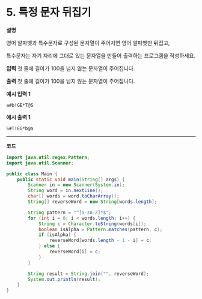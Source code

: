 # 5. 특정 문자 뒤집기

**설명**

영어 알파벳과 특수문자로 구성된 문자열이 주어지면 영어 알파벳만 뒤집고,

특수문자는 자기 자리에 그대로 있는 문자열을 만들어 출력하는 프로그램을 작성하세요.

**입력**
첫 줄에 길이가 100을 넘지 않는 문자열이 주어집니다.

**출력**
첫 줄에 길이가 100을 넘지 않는 문자열이 주어집니다.

**예시 입력 1**

```
a#b!GE*T@S

```

**예시 출력 1**

```
S#T!EG*b@a
```

---

**코드**

```java
import java.util.regex.Pattern;
import java.util.Scanner;

public class Main {
    public static void main(String[] args) {
        Scanner in = new Scanner(System.in);
        String word = in.nextLine();
        char[] words = word.toCharArray();
        String[] reverseWord = new String[words.length];

        String pattern = "^[a-zA-Z]*$";
        for (int i = 0; i < words.length; i++) {
            String c = Character.toString(words[i]);
            boolean isAlpha = Pattern.matches(pattern, c);
            if (isAlpha) {
                reverseWord[words.length - 1 - i] = c;
            } else {
                reverseWord[i] = c;
            }
        }

        String result = String.join("", reverseWord);
        System.out.println(result);
    }
}
```
